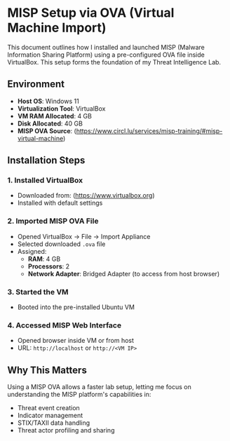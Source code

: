 # MISP Setup via OVA (Virtual Machine Import)

This document outlines how I installed and launched MISP (Malware Information Sharing Platform) using a pre-configured OVA file inside VirtualBox. This setup forms the foundation of my Threat Intelligence Lab.

## Environment

- **Host OS**: Windows 11
- **Virtualization Tool**: VirtualBox
- **VM RAM Allocated**: 4 GB
- **Disk Allocated**: 40 GB
- **MISP OVA Source**: (https://www.circl.lu/services/misp-training/#misp-virtual-machine)

## Installation Steps

### 1. Installed VirtualBox
- Downloaded from: (https://www.virtualbox.org)
- Installed with default settings

### 2. Imported MISP OVA File
- Opened VirtualBox → File → Import Appliance
- Selected downloaded `.ova` file
- Assigned:
  - **RAM**: 4 GB
  - **Processors**: 2
  - **Network Adapter**: Bridged Adapter (to access from host browser)

### 3. Started the VM
- Booted into the pre-installed Ubuntu VM

### 4. Accessed MISP Web Interface
- Opened browser inside VM or from host
- URL: `http://localhost` or `http://<VM IP>`

## Why This Matters

Using a MISP OVA allows a faster lab setup, letting me focus on understanding the MISP platform's capabilities in:
- Threat event creation
- Indicator management
- STIX/TAXII data handling
- Threat actor profiling and sharing

